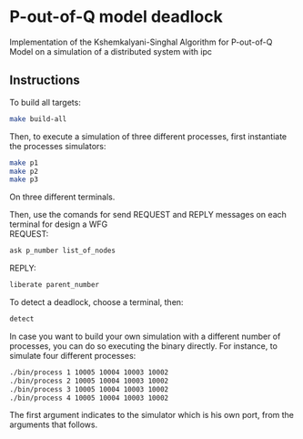 # P-out-of-Q model deadlock

Implementation of the Kshemkalyani-Singhal Algorithm for P-out-of-Q Model on a simulation of a distributed system with ipc

## Instructions

To build all targets:
```bash
make build-all
```

Then, to execute a simulation of three different processes, first instantiate
the processes simulators:
```bash
make p1
make p2
make p3
```
On three different terminals.

Then, use the comands for send REQUEST and REPLY messages on each terminal for design a WFG  
REQUEST:  
```bash
ask p_number list_of_nodes
```
REPLY:
```bash
liberate parent_number
```

To detect a deadlock, choose a terminal, then:
```bash
detect
```

In case you want to build your own simulation with a different
number of processes, you can do so executing the binary directly.
For instance, to simulate four different processes:
```bash
./bin/process 1 10005 10004 10003 10002
./bin/process 2 10005 10004 10003 10002
./bin/process 3 10005 10004 10003 10002
./bin/process 4 10005 10004 10003 10002
```
The first argument indicates to the simulator which is his own port,
from the arguments that follows.
